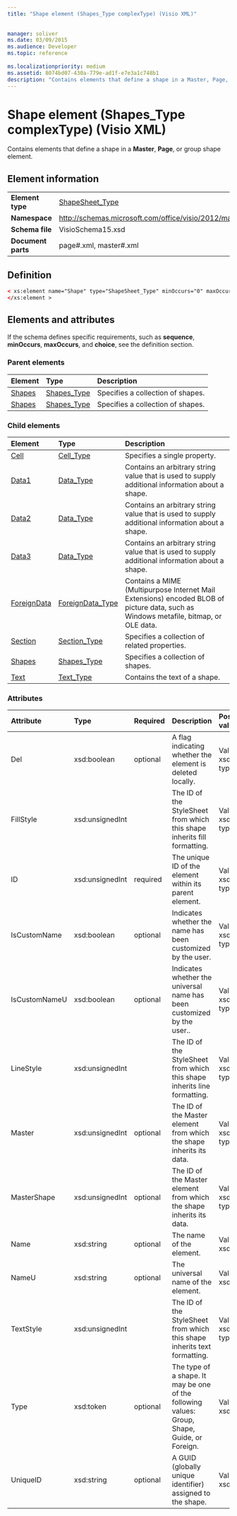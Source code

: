 ```yaml
---
title: "Shape element (Shapes_Type complexType) (Visio XML)"
 
 
manager: soliver
ms.date: 03/09/2015
ms.audience: Developer
ms.topic: reference
 
ms.localizationpriority: medium
ms.assetid: 8074bd07-430a-779e-ad1f-e7e3a1c748b1
description: "Contains elements that define a shape in a Master, Page, or group shape element."
---
```


# Shape element (Shapes_Type complexType) (Visio XML)

Contains elements that define a shape in a **Master**, **Page**, or group shape element.
  
## Element information

|||
|:-----|:-----|
|**Element type** <br/> |[ShapeSheet_Type](shapesheet_type-complextypevisio-xml.md) <br/> |
|**Namespace** <br/> |http://schemas.microsoft.com/office/visio/2012/main  <br/> |
|**Schema file** <br/> |VisioSchema15.xsd  <br/> |
|**Document parts** <br/> |page#.xml, master#.xml  <br/> |
   
## Definition

```XML
< xs:element name="Shape" type="ShapeSheet_Type" minOccurs="0" maxOccurs="unbounded" >
</xs:element >
```

## Elements and attributes

If the schema defines specific requirements, such as **sequence**, **minOccurs**, **maxOccurs**, and **choice**, see the definition section. 
  
### Parent elements

|**Element**|**Type**|**Description**|
|:-----|:-----|:-----|
|[Shapes](shapes-element-pagecontents_type-complextypevisio-xml.md) <br/> |[Shapes_Type](shapes_type-complextypevisio-xml.md) <br/> |Specifies a collection of shapes.  <br/> |
|[Shapes](shapes-element-pagecontents_type-complextypevisio-xml.md) <br/> |[Shapes_Type](shapes_type-complextypevisio-xml.md) <br/> |Specifies a collection of shapes.  <br/> |
   
### Child elements

|**Element**|**Type**|**Description**|
|:-----|:-----|:-----|
|[Cell](cell-elementvisio-xml.md) <br/> |[Cell_Type](cell_type-complextypevisio-xml.md) <br/> |Specifies a single property.  <br/> |
|[Data1](data1-element-shapesheet_type-complextypevisio-xml.md) <br/> |[Data_Type](data_type-complextypevisio-xml.md) <br/> |Contains an arbitrary string value that is used to supply additional information about a shape.  <br/> |
|[Data2](data2-element-shapesheet_type-complextypevisio-xml.md) <br/> |[Data_Type](data_type-complextypevisio-xml.md) <br/> |Contains an arbitrary string value that is used to supply additional information about a shape.  <br/> |
|[Data3](data3-element-shapesheet_type-complextypevisio-xml.md) <br/> |[Data_Type](data_type-complextypevisio-xml.md) <br/> |Contains an arbitrary string value that is used to supply additional information about a shape.  <br/> |
|[ForeignData](foreigndata-element-shapesheet_type-complextypevisio-xml.md) <br/> |[ForeignData_Type](foreigndata_type-complextypevisio-xml.md) <br/> |Contains a MIME (Multipurpose Internet Mail Extensions) encoded BLOB of picture data, such as Windows metafile, bitmap, or OLE data.  <br/> |
|[Section](section-element-sheet_type-complextypevisio-xml.md) <br/> |[Section_Type](section_type-complextypevisio-xml.md) <br/> |Specifies a collection of related properties.  <br/> |
|[Shapes](shapes-element-shapesheet_type-complextypevisio-xml.md) <br/> |[Shapes_Type](shapes_type-complextypevisio-xml.md) <br/> |Specifies a collection of shapes.  <br/> |
|[Text](text-element-shapesheet_type-complextypevisio-xml.md) <br/> |[Text_Type](text_type-complextypevisio-xml.md) <br/> |Contains the text of a shape.  <br/> |
   
### Attributes

|**Attribute**|**Type**|**Required**|**Description**|**Possible values**|
|:-----|:-----|:-----|:-----|:-----|
|Del  <br/> |xsd:boolean  <br/> |optional  <br/> |A flag indicating whether the element is deleted locally.  <br/> |Values of the xsd:boolean type.  <br/> |
|FillStyle  <br/> |xsd:unsignedInt  <br/> ||The ID of the StyleSheet from which this shape inherits fill formatting.  <br/> |Values of the xsd:unsignedInt type.  <br/> |
|ID  <br/> |xsd:unsignedInt  <br/> |required  <br/> |The unique ID of the element within its parent element.  <br/> |Values of the xsd:unsignedInt type.  <br/> |
|IsCustomName  <br/> |xsd:boolean  <br/> |optional  <br/> |Indicates whether the name has been customized by the user.  <br/> |Values of the xsd:boolean type.  <br/> |
|IsCustomNameU  <br/> |xsd:boolean  <br/> |optional  <br/> |Indicates whether the universal name has been customized by the user..  <br/> |Values of the xsd:boolean type.  <br/> |
|LineStyle  <br/> |xsd:unsignedInt  <br/> ||The ID of the StyleSheet from which this shape inherits line formatting.  <br/> |Values of the xsd:unsignedInt type.  <br/> |
|Master  <br/> |xsd:unsignedInt  <br/> |optional  <br/> |The ID of the Master element from which the shape inherits its data.  <br/> |Values of the xsd:unsignedInt type.  <br/> |
|MasterShape  <br/> |xsd:unsignedInt  <br/> |optional  <br/> |The ID of the Master element from which the shape inherits its data.  <br/> |Values of the xsd:unsignedInt type.  <br/> |
|Name  <br/> |xsd:string  <br/> |optional  <br/> |The name of the element.  <br/> |Values of the xsd:string type.  <br/> |
|NameU  <br/> |xsd:string  <br/> |optional  <br/> |The universal name of the element.  <br/> |Values of the xsd:string type.  <br/> |
|TextStyle  <br/> |xsd:unsignedInt  <br/> ||The ID of the StyleSheet from which this shape inherits text formatting.  <br/> |Values of the xsd:unsignedInt type.  <br/> |
|Type  <br/> |xsd:token  <br/> |optional  <br/> |The type of a shape. It may be one of the following values: Group, Shape, Guide, or Foreign.  <br/> |Values of the xsd:token type.  <br/> |
|UniqueID  <br/> |xsd:string  <br/> |optional  <br/> |A GUID (globally unique identifier) assigned to the shape.  <br/> |Values of the xsd:string type.  <br/> |
   

